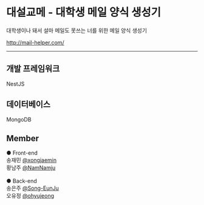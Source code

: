 # 대설교메 - 대학생 메일 양식 생성기
대학생이나 돼서 설마 메일도 못쓰는 너를 위한 메일 양식 생성기

http://mail-helper.com/

---
## 개발 프레임워크
NestJS

## 데이터베이스
MongoDB

## Member
● Front-end <br/>
송재민 <a href="https://github.com/xongjaemin" target="_blank">@xongjaemin</a> <br/>
황남주 <a href="https://github.com/NamNamju" target="_blank">@NamNamju</a>  <br/><br/>
● Back-end <br/>
송은주 <a href="https://github.com/Song-EunJu" target="_blank">@Song-EunJu</a> <br/>
오유정 <a href="https://github.com/ohyujeong" target="_blank">@ohyujeong</a>  <br/>
